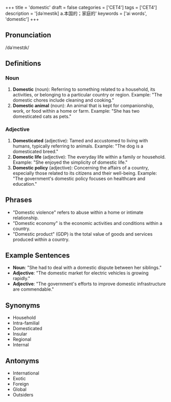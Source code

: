 +++
title = 'domestic'
draft = false
categories = ['CET4']
tags = ['CET4']
description = '[dəˈmestik] a.本国的；家庭的'
keywords = ['ai words', 'domestic']
+++

## Pronunciation
/dəˈmestɪk/

## Definitions
### Noun
1. **Domestic** (noun): Referring to something related to a household, its activities, or belonging to a particular country or region. Example: "The domestic chores include cleaning and cooking."
2. **Domestic animal** (noun): An animal that is kept for companionship, work, or food within a home or farm. Example: "She has two domesticated cats as pets."

### Adjective
1. **Domesticated** (adjective): Tamed and accustomed to living with humans, typically referring to animals. Example: "The dog is a domesticated breed."
2. **Domestic life** (adjective): The everyday life within a family or household. Example: "She enjoyed the simplicity of domestic life."
3. **Domestic policy** (adjective): Concerning the affairs of a country, especially those related to its citizens and their well-being. Example: "The government's domestic policy focuses on healthcare and education."

## Phrases
- "Domestic violence" refers to abuse within a home or intimate relationship.
- "Domestic economy" is the economic activities and conditions within a country.
- "Domestic product" (GDP) is the total value of goods and services produced within a country.

## Example Sentences
- **Noun**: "She had to deal with a domestic dispute between her siblings."
- **Adjective**: "The domestic market for electric vehicles is growing rapidly."
- **Adjective**: "The government's efforts to improve domestic infrastructure are commendable."

## Synonyms
- Household
- Intra-familial
- Domesticated
- Insular
- Regional
- Internal

## Antonyms
- International
- Exotic
- Foreign
- Global
- Outsiders
